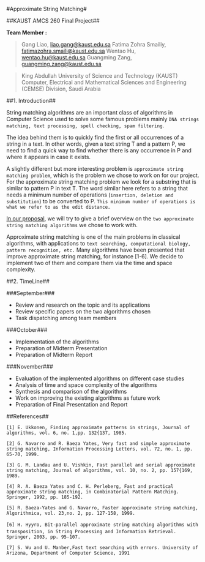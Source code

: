 #Approximate String Matching#

##KAUST AMCS 260 Final Project##

**Team Member :** 

>Gang Liao, liao.gang@kaust.edu.sa
>Fatima Zohra Smailiy, fatimazohra.smaili@kaust.edu.sa
>Wentao Hu, wentao.hu@kaust.edu.sa
>Guangming Zang, guangming.zang@kaust.edu.sa

>King Abdullah University of Science and Technology (KAUST)
>Computer, Electrical and Mathematical Sciences and Engineering (CEMSE) Division, Saudi Arabia

##1. Introduction##

String matching algorithms are an important class of algorithms in Computer Science used to solve some famous problems mainly `DNA strings matching, text processing, spell checking, spam filtering`. 

The idea behind them is to quickly find the first or all occurrences of a string in a text. In other words, given a text string T and a pattern P, we need to find a quick way to find whether there is any occurrence in P and where it appears in case it exists. 

A slightly different but more interesting problem is `approximate string matching problem`, which is the problem we chose to work on for our project. For the approximate string matching problem we look for a substring that is similar to pattern P in text T. The word similar here refers to a string that needs a minimum number of operations (`insertion, deletion and substitution`) to be converted to P. `This minimum number of operations is what we refer to as the edit distance.` 

[In our proposal](http://www.luminpdf.com/files/5733678/algorithm_proposal.pdf), we will try to give a brief overview on the `two approximate string matching algorithms` we chose to work with.

Approximate string matching is one of the main problems in classical algorithms, with applications to `text searching, computational biology, pattern recognition, etc.` Many algorithms have been presented that improve approximate string matching, for instance [1-6]. We decide to implement two of them and compare them via the time and space complexity.

##2. TimeLine##

###September###
 * Review and research on the topic and its applications
 * Review specific papers on the two algorithms chosen
 * Task dispatching among team members

###October###
 * Implementation of the algorithms
 * Preparation of Midterm Presentation
 * Preparation of Midterm Report

###November###
 * Evaluation of the implemented algorithms on different case studies
 * Analysis of time and space complexity of the algorithms
 * Synthesis and comparison of the algorithms
 * Work on improving the existing algorithms as future work
 * Preparation of Final Presentation and Report

##References##

```
[1] E. Ukkonen, Finding approximate patterns in strings, Journal of algorithms, vol. 6, no. 1,pp. 132{137, 1985.

[2] G. Navarro and R. Baeza Yates, Very fast and simple approximate string matching, Information Processing Letters, vol. 72, no. 1, pp. 65-70, 1999.

[3] G. M. Landau and U. Vishkin, Fast parallel and serial approximate string matching, Journal of algorithms, vol. 10, no. 2, pp. 157{169, 1989.

[4] R. A. Baeza Yates and C. H. Perleberg, Fast and practical approximate string matching, in Combinatorial Pattern Matching. Springer, 1992, pp. 185-192.

[5] R. Baeza-Yates and G. Navarro, Faster approximate string matching, Algorithmica, vol. 23,no. 2, pp. 127-158, 1999.

[6] H. Hyyro, Bit-parallel approximate string matching algorithms with transposition, in String Processing and Information Retrieval. Springer, 2003, pp. 95-107.

[7] S. Wu and U. Manber,Fast text searching with errors. University of Arizona, Department of Computer Science, 1991
```